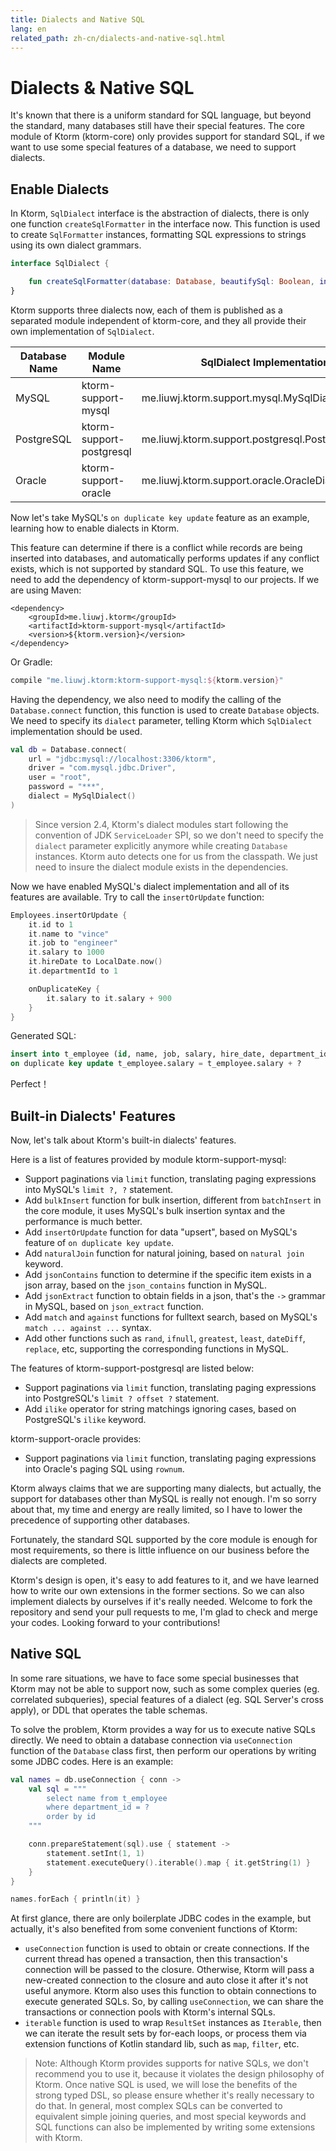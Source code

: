 ```yaml
---
title: Dialects and Native SQL
lang: en
related_path: zh-cn/dialects-and-native-sql.html
---
```


# Dialects & Native SQL

It's known that there is a uniform standard for SQL language, but beyond the standard, many databases still have their special features. The core module of Ktorm (ktorm-core) only provides support for standard SQL, if we want to use some special features of a database, we need to support dialects. 

## Enable Dialects

In Ktorm, `SqlDialect` interface is the abstraction of dialects, there is only one function `createSqlFormatter` in the interface now. This function is used to create `SqlFormatter` instances, formatting SQL expressions to strings using its own dialect grammars. 

```kotlin
interface SqlDialect {

    fun createSqlFormatter(database: Database, beautifySql: Boolean, indentSize: Int): SqlFormatter
}
```

Ktorm supports three dialects now, each of them is published as a separated module independent of ktorm-core, and they all provide their own implementation of `SqlDialect`. 

| Database Name | Module Name              | SqlDialect Implementation                           |
| ------------- | ------------------------ | --------------------------------------------------- |
| MySQL         | ktorm-support-mysql      | me.liuwj.ktorm.support.mysql.MySqlDialect           |
| PostgreSQL    | ktorm-support-postgresql | me.liuwj.ktorm.support.postgresql.PostgreSqlDialect |
| Oracle        | ktorm-support-oracle     | me.liuwj.ktorm.support.oracle.OracleDialect         |

Now let's take MySQL's `on duplicate key update` feature as an example, learning how to enable dialects in Ktorm. 

This feature can determine if there is a conflict while records are being inserted into databases, and automatically performs updates if any conflict exists, which is not supported by standard SQL. To use this feature, we need to add the dependency of ktorm-support-mysql to our projects. If we are using Maven: 

```
<dependency>
    <groupId>me.liuwj.ktorm</groupId>
    <artifactId>ktorm-support-mysql</artifactId>
    <version>${ktorm.version}</version>
</dependency>
```

Or Gradle: 

```groovy
compile "me.liuwj.ktorm:ktorm-support-mysql:${ktorm.version}"
```

Having the dependency, we also need to modify the calling of the `Database.connect` function, this function is used to create `Database` objects. We need to specify its `dialect` parameter, telling Ktorm which `SqlDialect` implementation should be used. 

```kotlin
val db = Database.connect(
    url = "jdbc:mysql://localhost:3306/ktorm", 
    driver = "com.mysql.jdbc.Driver", 
    user = "root", 
    password = "***", 
    dialect = MySqlDialect()
)
```
> Since version 2.4, Ktorm's dialect modules start following the convention of JDK `ServiceLoader` SPI, so we don't need to specify the `dialect` parameter explicitly anymore while creating `Database` instances. Ktorm auto detects one for us from the classpath. We just need to insure the dialect module exists in the dependencies. 

Now we have enabled MySQL's dialect implementation and all of its features are available. Try to call the `insertOrUpdate` function: 

```kotlin
Employees.insertOrUpdate {
    it.id to 1
    it.name to "vince"
    it.job to "engineer"
    it.salary to 1000
    it.hireDate to LocalDate.now()
    it.departmentId to 1

    onDuplicateKey {
        it.salary to it.salary + 900
    }
}
```

Generated SQL: 

```sql
insert into t_employee (id, name, job, salary, hire_date, department_id) values (?, ?, ?, ?, ?, ?) 
on duplicate key update t_employee.salary = t_employee.salary + ? 
```

Perfect！

## Built-in Dialects' Features

Now, let's talk about Ktorm's built-in dialects' features. 

Here is a list of features provided by module ktorm-support-mysql: 

- Support paginations via `limit` function, translating paging expressions into MySQL's `limit ?, ?` statement. 
- Add `bulkInsert` function for bulk insertion, different from `batchInsert` in the core module, it uses MySQL's bulk insertion syntax and the performance is much better. 
- Add `insertOrUpdate` function for data "upsert", based on MySQL's feature of `on duplicate key update`. 
- Add `naturalJoin` function for natural joining, based on `natural join` keyword. 
- Add `jsonContains` function to determine if the specific item exists in a json array, based on the `json_contains` function in MySQL. 
- Add `jsonExtract` function to obtain fields in a json, that's the `->` grammar in MySQL, based on `json_extract` function. 
- Add `match` and `against` functions for fulltext search, based on MySQL's `match ... against ...` syntax. 
- Add other functions such as `rand`, `ifnull`, `greatest`, `least`, `dateDiff`, `replace`, etc, supporting the corresponding functions in MySQL. 

The features of ktorm-support-postgresql are listed below: 

- Support paginations via `limit` function, translating paging expressions into PostgreSQL's `limit ? offset ?` statement. 
- Add `ilike` operator for string matchings ignoring cases, based on PostgreSQL's `ilike` keyword. 

ktorm-support-oracle provides: 

- Support paginations via `limit` function, translating paging expressions into Oracle's paging SQL using `rownum`. 

Ktorm always claims that we are supporting many dialects, but actually, the support for databases other than MySQL is really not enough. I'm so sorry about that, my time and energy are really limited, so I have to lower the precedence of supporting other databases. 

Fortunately, the standard SQL supported by the core module is enough for most requirements, so there is little influence on our business before the dialects are completed. 

Ktorm's design is open, it's easy to add features to it, and we have learned how to write our own extensions in the former sections. So we can also implement dialects by ourselves if it's really needed. Welcome to fork the repository and send your pull requests to me, I'm glad to check and merge your codes. Looking forward to your contributions!

## Native SQL

In some rare situations, we have to face some special businesses that Ktorm may not be able to support now, such as some complex queries (eg. correlated subqueries), special features of a dialect (eg. SQL Server's cross apply), or DDL that operates the table schemas. 

To solve the problem, Ktorm provides a way for us to execute native SQLs directly. We need to obtain a database connection via `useConnection` function of the `Database` class first, then perform our operations by writing some JDBC codes. Here is an example: 

```kotlin
val names = db.useConnection { conn ->
    val sql = """
        select name from t_employee
        where department_id = ?
        order by id
    """

    conn.prepareStatement(sql).use { statement ->
        statement.setInt(1, 1)
        statement.executeQuery().iterable().map { it.getString(1) }
    }
}

names.forEach { println(it) }
```

At first glance, there are only boilerplate JDBC codes in the example, but actually, it's also benefited from some convenient functions of Ktorm: 

- `useConnection` function is used to obtain or create connections. If the current thread has opened a transaction, then this transaction's connection will be passed to the closure. Otherwise, Ktorm will pass a new-created connection to the closure and auto close it after it's not useful anymore. Ktorm also uses this function to obtain connections to execute generated SQLs. So, by calling `useConnection`, we can share the transactions or connection pools with Ktorm's internal SQLs. 
- `iterable` function is used to wrap `ResultSet` instances as `Iterable`, then we can iterate the result sets by for-each loops, or process them via extension functions of Kotlin standard lib, such as `map`, `filter`, etc. 

> Note: Although Ktorm provides supports for native SQLs, we don't recommend you to use it, because it violates the design philosophy of Ktorm. Once native SQL is used, we will lose the benefits of the strong typed DSL, so please ensure whether it's really necessary to do that. In general, most complex SQLs can be converted to equivalent simple joining queries, and most special keywords and SQL functions can also be implemented by writing some extensions with Ktorm. 

